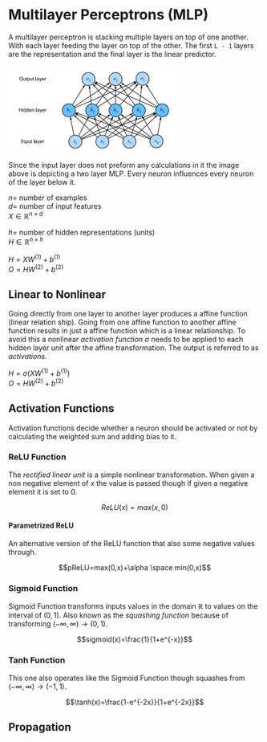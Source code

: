 
# Multilayer Perceptrons (MLP)


A multilayer perceptron is stacking multiple layers on top of one another. With each layer feeding the layer on top of the other. The first `L - 1` layers are the representation and the final layer is the linear predictor.

![alt text](image.png)

Since the input layer does not preform any calculations in it the image above is depicting a two layer MLP. Every neuron influences every neuron of the layer below it.


$n =$ number of examples \
$d =$ number of input features \
$X \in \mathbb{R}^{n \times d}$

$h =$ number of hidden representations (units) \
$H \in \mathbb{R}^{n \times h}$

$H = XW^{(1)} + b^{(1)}$ \
$O = HW^{(2)} + b^{(2)}$

## Linear to Nonlinear

Going directly from one layer to another layer produces a affine function (linear relation ship). Going from one affine function to another affine function results in just a affine function which is a linear relationship. To avoid this a nonlinear *activation function $\sigma$* needs to be applied to each hidden layer unit after the affine transformation. The output is referred to as *activations*.


$H = \sigma(XW^{(1)} + b^{(1)})$ \
$O = HW^{(2)} + b^{(2)}$

## Activation Functions

Activation functions decide whether a neuron should be activated or not by calculating the weighted sum and adding bias to it.

### ReLU Function

The *rectified linear unit* is a simple nonlinear transformation. When given a non negative element of $x$ the value is passed though if given a negative element it is set to $0$.

$$ReLU(x)=max(x,0)$$

#### Parametrized ReLU

An alternative version of the ReLU function that also some negative values through.

$$pReLU=max(0,x)+\alpha \space min(0,x)$$

### Sigmoid Function

Sigmoid Function transforms inputs values in the domain $\mathbb{R}$ to values on the interval of $(0,1)$. Also known as the *squashing function* because of transforming $(-\infty,\infty) \rightarrow (0,1)$.

$$sigmoid(x)=\frac{1}{1+e^{-x}}$$

### Tanh Function

This one also operates like the Sigmoid Function though squashes from $(-\infty,\infty) \rightarrow (-1,1)$.

$$\tanh(x)=\frac{1-e^{-2x}}{1+e^{-2x}}$$


## Propagation

